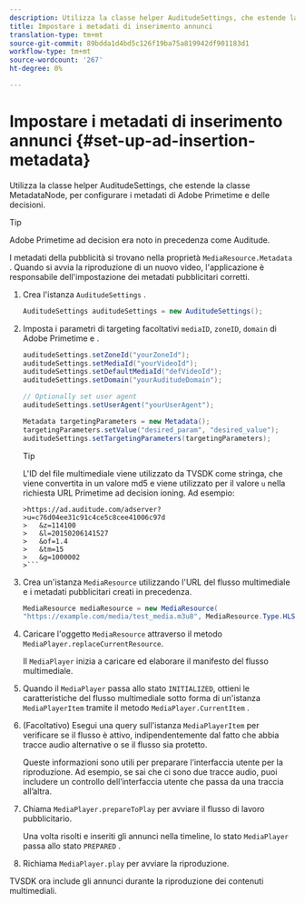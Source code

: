 ```yaml
---
description: Utilizza la classe helper AuditudeSettings, che estende la classe MetadataNode, per configurare i metadati di Adobe Primetime e delle decisioni.
title: Impostare i metadati di inserimento annunci
translation-type: tm+mt
source-git-commit: 89bdda1d4bd5c126f19ba75a819942df901183d1
workflow-type: tm+mt
source-wordcount: '267'
ht-degree: 0%

---
```



# Impostare i metadati di inserimento annunci {#set-up-ad-insertion-metadata}

Utilizza la classe helper AuditudeSettings, che estende la classe MetadataNode, per configurare i metadati di Adobe Primetime e delle decisioni.

>[!TIP]
>
>Adobe Primetime ad decision era noto in precedenza come Auditude.

I metadati della pubblicità si trovano nella proprietà `MediaResource.Metadata` . Quando si avvia la riproduzione di un nuovo video, l&#39;applicazione è responsabile dell&#39;impostazione dei metadati pubblicitari corretti.

1. Crea l&#39;istanza `AuditudeSettings` .

   ```java
   AuditudeSettings auditudeSettings = new AuditudeSettings();
   ```

1. Imposta i parametri di targeting facoltativi `mediaID`, `zoneID`, `domain` di Adobe Primetime e .

   ```java
   auditudeSettings.setZoneId("yourZoneId"); 
   auditudeSettings.setMediaId("yourVideoId"); 
   auditudeSettings.setDefaultMediaId("defVideoId"); 
   auditudeSettings.setDomain("yourAuditudeDomain"); 
   
   // Optionally set user agent  
   auditudeSettings.setUserAgent("yourUserAgent"); 
   
   Metadata targetingParameters = new Metadata(); 
   targetingParameters.setValue("desired_param", "desired_value"); 
   auditudeSettings.setTargetingParameters(targetingParameters);
   ```

   >[!TIP]
   >
   >L&#39;ID del file multimediale viene utilizzato da TVSDK come stringa, che viene convertita in un valore md5 e viene utilizzato per il valore `u` nella richiesta URL Primetime ad decision ioning. Ad esempio:
   >
   >
   ```
   >https://ad.auditude.com/adserver?
   >u=c76d04ee31c91c4ce5c8cee41006c97d
   >   &z=114100 
   >   &l=20150206141527 
   >   &of=1.4 
   >   &tm=15 
   >   &g=1000002
   >```

1. Crea un&#39;istanza `MediaResource` utilizzando l&#39;URL del flusso multimediale e i metadati pubblicitari creati in precedenza.

   ```java
   MediaResource mediaResource = new MediaResource( 
   "https://example.com/media/test_media.m3u8", MediaResource.Type.HLS, Metadata);
   ```

1. Caricare l&#39;oggetto `MediaResource` attraverso il metodo `MediaPlayer.replaceCurrentResource`.

   Il `MediaPlayer` inizia a caricare ed elaborare il manifesto del flusso multimediale.

1. Quando il `MediaPlayer` passa allo stato `INITIALIZED`, ottieni le caratteristiche del flusso multimediale sotto forma di un&#39;istanza `MediaPlayerItem` tramite il metodo `MediaPlayer.CurrentItem` .
1. (Facoltativo) Esegui una query sull&#39;istanza `MediaPlayerItem` per verificare se il flusso è attivo, indipendentemente dal fatto che abbia tracce audio alternative o se il flusso sia protetto.

   Queste informazioni sono utili per preparare l’interfaccia utente per la riproduzione. Ad esempio, se sai che ci sono due tracce audio, puoi includere un controllo dell’interfaccia utente che passa da una traccia all’altra.

1. Chiama `MediaPlayer.prepareToPlay` per avviare il flusso di lavoro pubblicitario.

   Una volta risolti e inseriti gli annunci nella timeline, lo stato `MediaPlayer` passa allo stato `PREPARED` .
1. Richiama `MediaPlayer.play` per avviare la riproduzione.

TVSDK ora include gli annunci durante la riproduzione dei contenuti multimediali.
